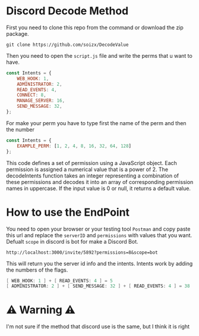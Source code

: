 # Discord Decode Method
First you need to clone this repo from the command or download the zip package.
```git
git clone https://github.com/soizx/DecodeValue
```

Then you need to open the ` script.js ` file and write the perms that u want to have.
```js
const Intents = {
    WEB_HOOK: 1,
    ADMINISTRATOR: 2,
    READ_EVENTS: 4,
    CONNECT: 8,
    MANAGE_SERVER: 16,
    SEND_MESSAGE: 32,
};
```
For make your perm you have to type first the name of the perm and then the number
```js
const Intents = {  
    EXAMPLE_PERM: [1, 2, 4, 8, 16, 32, 64, 128]
};
```
This code defines a set of permission using a JavaScript object. Each permission is assigned a numerical value that is a power of 2. The decodeIntents function takes an integer representing a combination of these permissions and decodes it into an array of corresponding permission names in uppercase. If the input value is 0 or null, it returns a default value.


# How to use the EndPoint
You need to open your browser or your testing tool ` Postman ` and copy paste this url and replace the ` serverID ` and ` permissions ` with values that you want. Defualt ` scope ` in discord is bot for make a Discord Bot.
```
http://localhost:3000/invite/5892?permissions=8&scope=bot
```
This will return you the server id info and the intents.
Intents work by adding the numbers of the flags.
```java
[ WEB_HOOK: 1 ] + [ READ_EVENTS: 4 ] = 5
[ ADMINISTRATOR: 2 ] + [ SEND_MESSAGE: 32 ] + [ READ_EVENTS: 4 ] = 38
```

# ⚠️ Warning ⚠️
I'm not sure if the method that discord use is the same, but I think it is right
